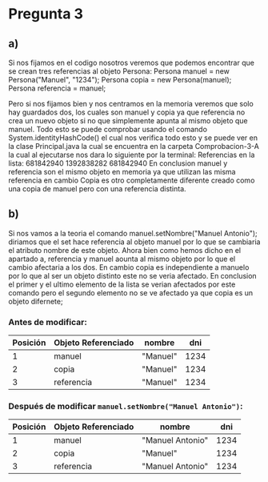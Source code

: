 # Pregunta 3
## a)
Si nos fijamos en el codigo nosotros veremos que podemos encontrar que se crean tres referencias al objeto Persona:
Persona manuel = new Persona("Manuel", "1234");
Persona copia = new Persona(manuel);
Persona referencia = manuel;

Pero si nos fijamos bien y nos centramos en la memoria veremos que solo hay guardados dos, los cuales son manuel y copia ya que referencia no crea un nuevo objeto si no que simplemente apunta al mismo objeto que manuel.
Todo esto se puede comprobar usando el comando System.identityHashCode() el cual nos verifica todo esto y se puede ver en la clase Principal.java la cual se encuentra en la carpeta Comprobacion-3-A la cual al ejecutarse nos dara lo siguiente por la terminal:
Referencias en la lista:
681842940
1392838282
681842940
En conclusion manuel y referencia son el mismo objeto en memoria ya que utilizan las misma referencia  en cambio  Copia es otro completamente diferente creado como una copia de manuel pero con una referencia distinta.

## b)
Si nos vamos a la teoria el comando manuel.setNombre("Manuel Antonio"); diriamos que el set hace referencia al objeto manuel por lo que se cambiaria el atributo nombre de este objeto. Ahora bien como hemos dicho en el apartado a, referencia y manuel aounta al mismo objeto por lo que el cambio afectaria a los dos. En cambio copia es independiente a manuelo por lo que al ser un objeto distinto este no se veria afectado. 
En conclusion el primer y el ultimo elemento de la lista se verian afectados por este comando pero el segundo elemento no se ve afectado ya que copia es un objeto difernete;
### Antes de modificar:

| Posición | Objeto Referenciado | nombre   | dni  |
|----------|----------------------|----------|------|
| 1        | manuel               | "Manuel" | 1234 |
| 2        | copia                | "Manuel" | 1234 |
| 3        | referencia           | "Manuel" | 1234 |

### Después de modificar `manuel.setNombre("Manuel Antonio")`:

| Posición | Objeto Referenciado | nombre           | dni  |
|----------|----------------------|------------------|------|
| 1        | manuel               | "Manuel Antonio" | 1234 |
| 2        | copia                | "Manuel"         | 1234 |
| 3        | referencia           | "Manuel Antonio" | 1234 |


